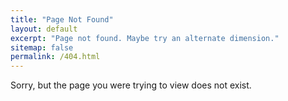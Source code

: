 ```yaml
---
title: "Page Not Found"
layout: default
excerpt: "Page not found. Maybe try an alternate dimension."
sitemap: false
permalink: /404.html
---
```


Sorry, but the page you were trying to view does not exist.
